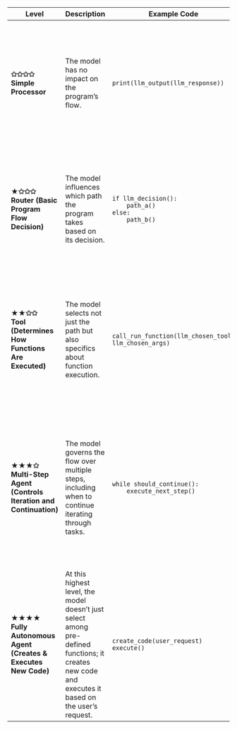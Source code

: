 | Level                                                       | Description                                                                                                                       | Example Code                                                                                                                                      | Control                                                                                                                                                          |
|-------------------------------------------------------------|-----------------------------------------------------------------------------------------------------------------------------------|---------------------------------------------------------------------------------------------------------------------------------------------------|------------------------------------------------------------------------------------------------------------------------------------------------------------------|
| **✩✩✩✩ <br>Simple Processor**                                | The model has no impact on the program’s flow.                                                                                    | `print(llm_output(llm_response))`                                                                                                                 | The human remains fully in control; the model is just a tool that processes and returns information without affecting decision-making.                         |
| **★✩✩✩ <br> Router (Basic Program Flow Decision)**            | The model influences which path the program takes based on its decision.                                                          | `if llm_decision():`<br>`    path_a()`<br>`else:`<br>`    path_b()`                                                                               | **Human:** Designs the available functions and overall structure.<br>**System:** Decides when and which path to take based on the model's decision.         |
| **★★✩✩ <br>Tool (Determines How Functions Are Executed)**     | The model selects not just the path but also specifics about function execution.                                                  | `call_run_function(llm_chosen_tool, llm_chosen_args)`                                                                                           | **Human:** Specifies what functions should be executed.<br>**System:** Decides how they are executed by choosing appropriate tools and arguments.             |
| **★★★✩ <br> Multi-Step Agent (Controls Iteration and Continuation)** | The model governs the flow over multiple steps, including when to continue iterating through tasks.                                 | `while should_continue():`<br>`    execute_next_step()`                                                                                          | **Human:** Determines what functions exist (i.e., the available operations).<br>**System:** Chooses which function to run, when, and how—thus controlling the iterative process. |
| **★★★★ <br> Fully Autonomous Agent (Creates & Executes New Code)** | At this highest level, the model doesn’t just select among pre-defined functions; it creates new code and executes it based on the user’s request. | `create_code(user_request)`<br>`execute()`                                                                                                       | **System:** Has full control. The model is entirely autonomous and responsible for both generating and executing code.                                           |
